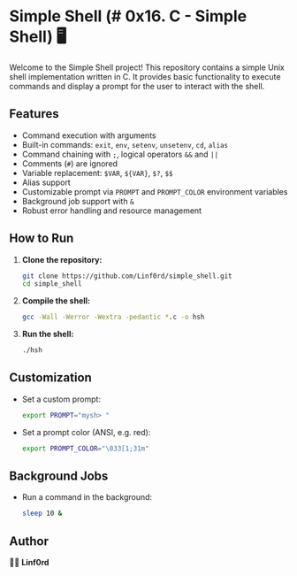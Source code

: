 
# Simple Shell (# 0x16. C - Simple Shell) 🖥️

Welcome to the Simple Shell project! This repository contains a simple Unix shell implementation written in C. It provides basic functionality to execute commands and display a prompt for the user to interact with the shell.

## Features

- Command execution with arguments
- Built-in commands: `exit`, `env`, `setenv`, `unsetenv`, `cd`, `alias`
- Command chaining with `;`, logical operators `&&` and `||`
- Comments (`#`) are ignored
- Variable replacement: `$VAR`, `${VAR}`, `$?`, `$$`
- Alias support
- Customizable prompt via `PROMPT` and `PROMPT_COLOR` environment variables
- Background job support with `&`
- Robust error handling and resource management

## How to Run

1. **Clone the repository:**
    ```sh
    git clone https://github.com/Linf0rd/simple_shell.git
    cd simple_shell
    ```
2. **Compile the shell:**
    ```sh
    gcc -Wall -Werror -Wextra -pedantic *.c -o hsh
    ```
3. **Run the shell:**
    ```sh
    ./hsh
    ```

## Customization

- Set a custom prompt:
    ```sh
    export PROMPT="mysh> "
    ```
- Set a prompt color (ANSI, e.g. red):
    ```sh
    export PROMPT_COLOR="\033[1;31m"
    ```

## Background Jobs

- Run a command in the background:
    ```sh
    sleep 10 &
    ```

## Author

👨‍💻 **Linf0rd**